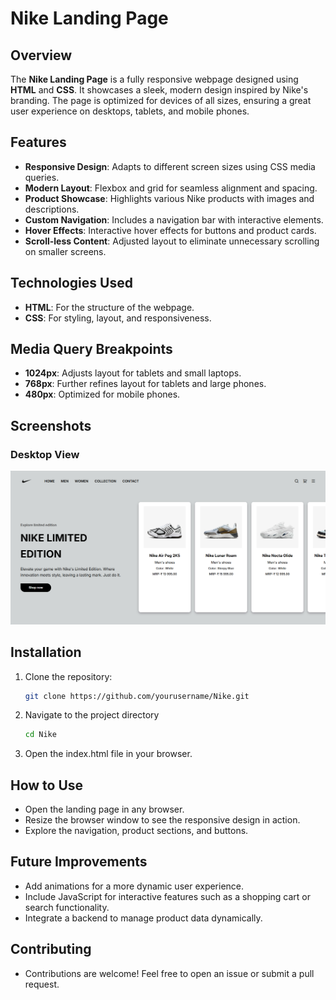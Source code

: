 # Nike Landing Page

## Overview
The **Nike Landing Page** is a fully responsive webpage designed using **HTML** and **CSS**. It showcases a sleek, modern design inspired by Nike's branding. The page is optimized for devices of all sizes, ensuring a great user experience on desktops, tablets, and mobile phones.

## Features
- **Responsive Design**: Adapts to different screen sizes using CSS media queries.
- **Modern Layout**: Flexbox and grid for seamless alignment and spacing.
- **Product Showcase**: Highlights various Nike products with images and descriptions.
- **Custom Navigation**: Includes a navigation bar with interactive elements.
- **Hover Effects**: Interactive hover effects for buttons and product cards.
- **Scroll-less Content**: Adjusted layout to eliminate unnecessary scrolling on smaller screens.

## Technologies Used
- **HTML**: For the structure of the webpage.
- **CSS**: For styling, layout, and responsiveness.

## Media Query Breakpoints
- **1024px**: Adjusts layout for tablets and small laptops.
- **768px**: Further refines layout for tablets and large phones.
- **480px**: Optimized for mobile phones.

## Screenshots
### Desktop View
![Desktop View](https://github.com/addresskrish/Nike/blob/main/images/DesktopNike.png)

## Installation
1. Clone the repository:
   ```bash
   git clone https://github.com/yourusername/Nike.git
2. Navigate to the project directory
   ```bash
   cd Nike
3. Open the index.html file in your browser.

## How to Use
- Open the landing page in any browser.
- Resize the browser window to see the responsive design in action.
- Explore the navigation, product sections, and buttons.
  
## Future Improvements
- Add animations for a more dynamic user experience.
- Include JavaScript for interactive features such as a shopping cart or search functionality.
- Integrate a backend to manage product data dynamically.
  
## Contributing
- Contributions are welcome! Feel free to open an issue or submit a pull request.
